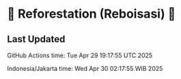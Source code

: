 
# 🌳 Reforestation (Reboisasi) 🌲

## Last Updated

GitHub Actions time: Tue Apr 29 19:17:55 UTC 2025

Indonesia/Jakarta time: Wed Apr 30 02:17:55 WIB 2025

